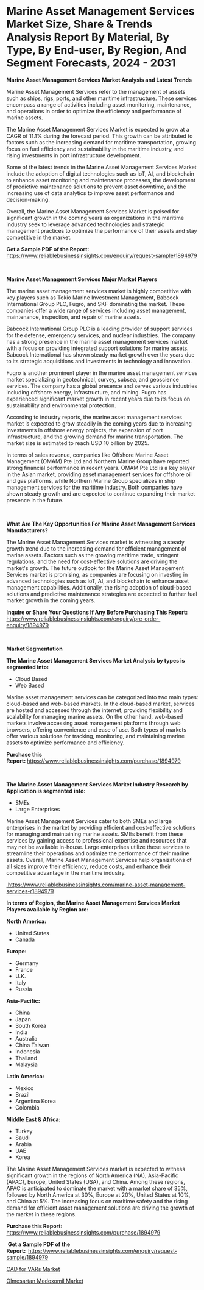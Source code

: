 <p><h1>Marine Asset Management Services Market Size, Share & Trends Analysis Report By Material, By Type, By End-user, By Region, And Segment Forecasts, 2024 - 2031</h1></p><p><strong>Marine Asset Management Services Market Analysis and Latest Trends</strong></p>
<p><p>Marine Asset Management Services refer to the management of assets such as ships, rigs, ports, and other maritime infrastructure. These services encompass a range of activities including asset monitoring, maintenance, and operations in order to optimize the efficiency and performance of marine assets.</p><p>The Marine Asset Management Services Market is expected to grow at a CAGR of 11.1% during the forecast period. This growth can be attributed to factors such as the increasing demand for maritime transportation, growing focus on fuel efficiency and sustainability in the maritime industry, and rising investments in port infrastructure development.</p><p>Some of the latest trends in the Marine Asset Management Services Market include the adoption of digital technologies such as IoT, AI, and blockchain to enhance asset monitoring and maintenance processes, the development of predictive maintenance solutions to prevent asset downtime, and the increasing use of data analytics to improve asset performance and decision-making.</p><p>Overall, the Marine Asset Management Services Market is poised for significant growth in the coming years as organizations in the maritime industry seek to leverage advanced technologies and strategic management practices to optimize the performance of their assets and stay competitive in the market.</p></p>
<p><strong>Get a Sample PDF of the Report:&nbsp;</strong> <a href="https://www.reliablebusinessinsights.com/enquiry/request-sample/1894979">https://www.reliablebusinessinsights.com/enquiry/request-sample/1894979</a></p>
<p>&nbsp;</p>
<p><strong>Marine Asset Management Services Major Market Players</strong></p>
<p><p>The marine asset management services market is highly competitive with key players such as Tokio Marine Investment Management, Babcock International Group PLC, Fugro, and SKF dominating the market. These companies offer a wide range of services including asset management, maintenance, inspection, and repair of marine assets.</p><p>Babcock International Group PLC is a leading provider of support services for the defense, emergency services, and nuclear industries. The company has a strong presence in the marine asset management services market with a focus on providing integrated support solutions for marine assets. Babcock International has shown steady market growth over the years due to its strategic acquisitions and investments in technology and innovation.</p><p>Fugro is another prominent player in the marine asset management services market specializing in geotechnical, survey, subsea, and geoscience services. The company has a global presence and serves various industries including offshore energy, infrastructure, and mining. Fugro has experienced significant market growth in recent years due to its focus on sustainability and environmental protection.</p><p>According to industry reports, the marine asset management services market is expected to grow steadily in the coming years due to increasing investments in offshore energy projects, the expansion of port infrastructure, and the growing demand for marine transportation. The market size is estimated to reach USD 10 billion by 2025.</p><p>In terms of sales revenue, companies like Offshore Marine Asset Management (OMAM) Pte Ltd and Northern Marine Group have reported strong financial performance in recent years. OMAM Pte Ltd is a key player in the Asian market, providing asset management services for offshore oil and gas platforms, while Northern Marine Group specializes in ship management services for the maritime industry. Both companies have shown steady growth and are expected to continue expanding their market presence in the future.</p></p>
<p>&nbsp;</p>
<p><strong>What Are The Key Opportunities For Marine Asset Management Services Manufacturers?</strong></p>
<p><p>The Marine Asset Management Services market is witnessing a steady growth trend due to the increasing demand for efficient management of marine assets. Factors such as the growing maritime trade, stringent regulations, and the need for cost-effective solutions are driving the market's growth. The future outlook for the Marine Asset Management Services market is promising, as companies are focusing on investing in advanced technologies such as IoT, AI, and blockchain to enhance asset management capabilities. Additionally, the rising adoption of cloud-based solutions and predictive maintenance strategies are expected to further fuel market growth in the coming years.</p></p>
<p><strong>Inquire or Share Your Questions If Any Before Purchasing This Report:</strong> <a href="https://www.reliablebusinessinsights.com/enquiry/pre-order-enquiry/1894979">https://www.reliablebusinessinsights.com/enquiry/pre-order-enquiry/1894979</a></p>
<p>&nbsp;</p>
<p><strong>Market Segmentation</strong></p>
<p><strong>The Marine Asset Management Services Market Analysis by types is segmented into:</strong></p>
<p><ul><li>Cloud Based</li><li>Web Based</li></ul></p>
<p><p>Marine asset management services can be categorized into two main types: cloud-based and web-based markets. In the cloud-based market, services are hosted and accessed through the internet, providing flexibility and scalability for managing marine assets. On the other hand, web-based markets involve accessing asset management platforms through web browsers, offering convenience and ease of use. Both types of markets offer various solutions for tracking, monitoring, and maintaining marine assets to optimize performance and efficiency.</p></p>
<p><strong>Purchase this Report:&nbsp;</strong><a href="https://www.reliablebusinessinsights.com/purchase/1894979">https://www.reliablebusinessinsights.com/purchase/1894979</a></p>
<p>&nbsp;</p>
<p><strong>The Marine Asset Management Services Market Industry Research by Application is segmented into:</strong></p>
<p><ul><li>SMEs</li><li>Large Enterprises</li></ul></p>
<p><p>Marine Asset Management Services cater to both SMEs and large enterprises in the market by providing efficient and cost-effective solutions for managing and maintaining marine assets. SMEs benefit from these services by gaining access to professional expertise and resources that may not be available in-house. Large enterprises utilize these services to streamline their operations and optimize the performance of their marine assets. Overall, Marine Asset Management Services help organizations of all sizes improve their efficiency, reduce costs, and enhance their competitive advantage in the maritime industry.</p></p>
<p><a href="https://www.reliablebusinessinsights.com/marine-asset-management-services-r1894979">&nbsp;https://www.reliablebusinessinsights.com/marine-asset-management-services-r1894979</a></p>
<p><strong>In terms of Region, the Marine Asset Management Services Market Players available by Region are:</strong></p>
<p>
    <p> <strong> North America: </strong>
        <ul>
            <li>United States</li>
            <li>Canada</li>
        </ul>
        </p> 
    <p> <strong> Europe: </strong>
        <ul>
            <li>Germany</li>
            <li>France</li>
            <li>U.K.</li>
            <li>Italy</li>
            <li>Russia</li>
        </ul>
        </p> 
    <p> <strong> Asia-Pacific: </strong>
        <ul>
            <li>China</li>
            <li>Japan</li>
            <li>South Korea</li>
            <li>India</li>
            <li>Australia</li>
            <li>China Taiwan</li>
            <li>Indonesia</li>
            <li>Thailand</li>
            <li>Malaysia</li>
        </ul>
        </p> 
    <p> <strong> Latin America: </strong>
        <ul>
            <li>Mexico</li>
            <li>Brazil</li>
            <li>Argentina Korea</li>
            <li>Colombia</li>
        </ul>
        </p> 
    <p> <strong> Middle East & Africa: </strong>
        <ul>
            <li>Turkey</li>
            <li>Saudi</li>
            <li>Arabia</li>
            <li>UAE</li>
            <li>Korea</li>
        </ul>
    </p>
    </p>
<p><p>The Marine Asset Management Services market is expected to witness significant growth in the regions of North America (NA), Asia-Pacific (APAC), Europe, United States (USA), and China. Among these regions, APAC is anticipated to dominate the market with a market share of 35%, followed by North America at 30%, Europe at 20%, United States at 10%, and China at 5%. The increasing focus on maritime safety and the rising demand for efficient asset management solutions are driving the growth of the market in these regions.</p></p>
<p><strong>Purchase this Report: </strong><a href="https://www.reliablebusinessinsights.com/purchase/1894979">https://www.reliablebusinessinsights.com/purchase/1894979</a></p>
<p>&nbsp;<strong>Get a Sample PDF of the Report:&nbsp;&nbsp;</strong><a href="https://www.reliablebusinessinsights.com/enquiry/request-sample/1894979">https://www.reliablebusinessinsights.com/enquiry/request-sample/1894979</a></p>
<p><strong></strong></p>
<p><p><a href="https://issuu.com/reportprime-2/docs/cad-for-vars-market-size-2030.pptx">CAD for VARs Market</a></p><p><a href="https://github.com/amayrani15moore/Market-Research-Report-List-1/blob/main/olmesartan-medoxomil-market.md">Olmesartan Medoxomil Market</a></p></p>